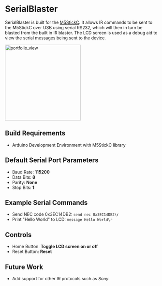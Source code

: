 # SerialBlaster
SerialBlaster is built for the [M5StickC](https://m5stack.com/products/stick-c). It allows IR commands to be sent to the M5StickC over USB using serial RS232, which will then in turn be blasted from the built in IR blaster. The LCD screen is used as a debug aid to view the serial messages being sent to the device.

<img width="250" alt="portfolio_view" src="https://cdn.shopify.com/s/files/1/0056/7689/2250/products/rB9kfV1I7niAOekMAAvzZELABIg730.jpg?v=1572415641">


## Build Requirements
* Arduino Development Environment with M5StickC library

## Default Serial Port Parameters
* Baud Rate: **115200**
* Data Bits: **8**
* Parity: **None**
* Stop Bits: **1**

## Example Serial Commands
* Send NEC code 0x3EC14DB2: ```send nec 0x3EC14DB2\r```
* Print "Hello World" to LCD: ```message Hello World\r```

## Controls
* Home Button: **Toggle LCD screen on or off**
* Reset Button: **Reset**

## Future Work
* Add support for other IR protocols such as _Sony_.
